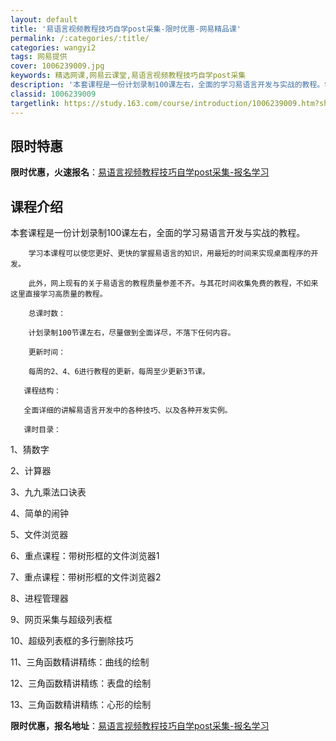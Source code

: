 ```yaml
---
layout: default
title: '易语言视频教程技巧自学post采集-限时优惠-网易精品课'
permalink: /:categories/:title/
categories: wangyi2
tags: 网易提供
cover: 1006239009.jpg
keywords: 精选网课,网易云课堂,易语言视频教程技巧自学post采集
description: '本套课程是一份计划录制100课左右，全面的学习易语言开发与实战的教程。学习本课程可以使您更好、更快的掌握易语言的知识，用'
classid: 1006239009
targetlink: https://study.163.com/course/introduction/1006239009.htm?share=1&shareId=1025206652&utm_campaign=share&utm_medium=iphoneShare&utm_source=&utm_u=1025206652
---
```


## 限时特惠

**限时优惠，火速报名**：[易语言视频教程技巧自学post采集-报名学习](https://study.163.com/course/introduction/1006239009.htm?share=1&shareId=1025206652&utm_campaign=share&utm_medium=iphoneShare&utm_source=&utm_u=1025206652)

## 课程介绍

本套课程是一份计划录制100课左右，全面的学习易语言开发与实战的教程。

        学习本课程可以使您更好、更快的掌握易语言的知识，用最短的时间来实现桌面程序的开发。

        此外，网上现有的关于易语言的教程质量参差不齐。与其花时间收集免费的教程，不如来这里直接学习高质量的教程。

        总课时数：

        计划录制100节课左右，尽量做到全面详尽，不落下任何内容。

        更新时间：

        每周的2、4、6进行教程的更新，每周至少更新3节课。

       课程结构：

       全面详细的讲解易语言开发中的各种技巧、以及各种开发实例。

       课时目录：

1、猜数字

2、计算器

3、九九乘法口诀表

4、简单的闹钟

5、文件浏览器

6、重点课程：带树形框的文件浏览器1

7、重点课程：带树形框的文件浏览器2

8、进程管理器

9、网页采集与超级列表框

10、超级列表框的多行删除技巧

11、三角函数精讲精练：曲线的绘制

12、三角函数精讲精练：表盘的绘制

13、三角函数精讲精练：心形的绘制

**限时优惠，报名地址**：[易语言视频教程技巧自学post采集-报名学习](https://study.163.com/course/introduction/1006239009.htm?share=1&shareId=1025206652&utm_campaign=share&utm_medium=iphoneShare&utm_source=&utm_u=1025206652)

